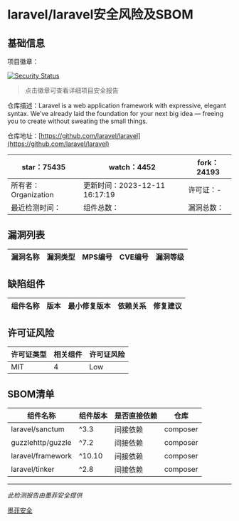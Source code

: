 # laravel/laravel安全风险及SBOM

## 基础信息

项目徽章：

[![Security Status](https://www.murphysec.com/platform3/v31/badge/1734284714818097152.svg)](https://www.murphysec.com/console/report/1693329420393930752/1734284714818097152)

> 点击徽章可查看详细项目安全报告

仓库描述：Laravel is a web application framework with expressive, elegant syntax. We’ve already laid the foundation for your next big idea — freeing you to create without sweating the small things.

仓库地址：[https://github.com/laravel/laravel](https://github.com/laravel/laravel)

| star：75435 | watch：4452 | fork：24193 |
| ----------- | -------------- | ------------ |
| 所有者：Organization | 更新时间：2023-12-11 16:17:19 | 许可证：- |
| 最近检测时间： | 组件总数： | 漏洞总数： |




## 漏洞列表

| 漏洞名称 | 漏洞类型 | MPS编号 | CVE编号 | 漏洞等级 |
| ------- | ------ | ------- | ------ | ----- |





## 缺陷组件

| 组件名称 | 版本 | 最小修复版本 | 依赖关系 | 修复建议 |
| -------- | ---- | ------------ | -------- | -------- |





## 许可证风险

| 许可证类型 | 相关组件 | 许可证风险 |
| ---------- | -------- | ---------- |
|MIT|4|Low|




## SBOM清单

| 组件名称 | 组件版本 | 是否直接依赖 | 仓库 |
| -------- | -------- | ------------ | ---- |
|laravel/sanctum|^3.3|间接依赖|composer|
|guzzlehttp/guzzle|^7.2|间接依赖|composer|
|laravel/framework|^10.10|间接依赖|composer|
|laravel/tinker|^2.8|间接依赖|composer|


------

*此检测报告由墨菲安全提供*

[墨菲安全](www.murphysec.com)